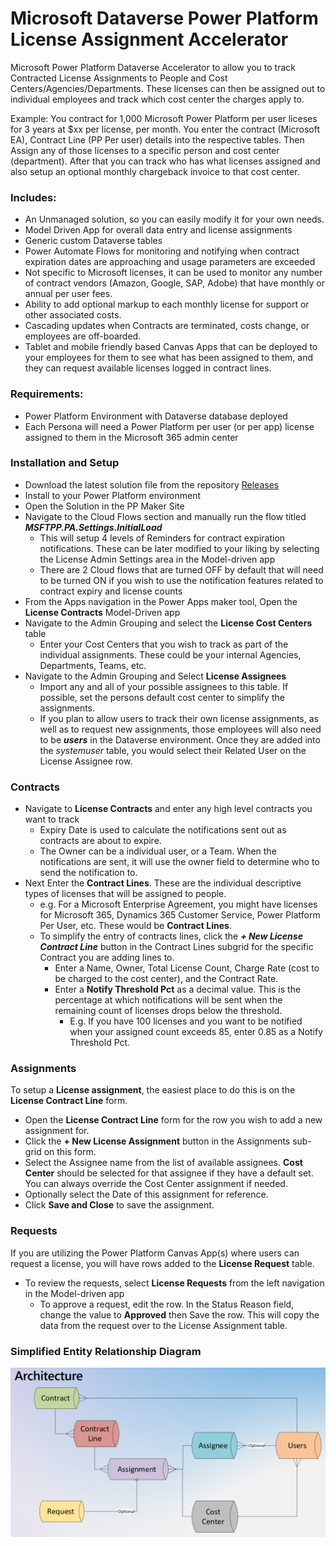 # Microsoft Dataverse Power Platform License Assignment Accelerator
Microsoft Power Platform Dataverse Accelerator to allow you to track Contracted License Assignments to People and Cost Centers/Agencies/Departments. These licenses can then be assigned out to individual employees and track which cost center the charges apply to.

Example: You contract for 1,000 Microsoft Power Platform per user liceses for 3 years at $xx per license, per month. You enter the contract (Microsoft EA), Contract Line (PP Per user) details into the respective tables. Then Assign any of those licenses to a specific person and cost center (department). After that you can track who has what licenses assigned and also setup an optional monthly chargeback invoice to that cost center.


### Includes:

* An Unmanaged solution, so you can easily modify it for your own needs.
* Model Driven App for overall data entry and license assignments
* Generic custom Dataverse tables
* Power Automate Flows for monitoring and notifying when contract expiration dates are approaching and usage parameters are exceeded
* Not specific to Microsoft licenses, it can be used to monitor any number of contract vendors (Amazon, Google, SAP, Adobe) that have monthly or annual per user fees.
* Ability to add optional markup to each monthly license for support or other associated costs.
* Cascading updates when Contracts are terminated, costs change, or employees are off-boarded.
* Tablet and mobile friendly based Canvas Apps that can be deployed to your employees for them to see what has been assigned to them, and they can request available licenses logged in contract lines.

### Requirements:
* Power Platform Environment with Dataverse database deployed
* Each Persona will need a Power Platform per user (or per app) license assigned to them in the Microsoft 365 admin center

### Installation and Setup
* Download the latest solution file from the repository [Releases](https://github.com/InformedPowerPlatform/license-assignment-accelerator/releases)
* Install to your Power Platform environment
* Open the Solution in the PP Maker Site
* Navigate to the Cloud Flows section and manually run the flow titled ***MSFTPP.PA.Settings.InitialLoad***
    - This will setup 4 levels of Reminders for contract expiration notifications. These can be later modified to your liking by selecting the License Admin Settings area in the Model-driven app
    - There are 2 Cloud flows that are turned OFF by default that will need to be turned ON if you wish to use the notification features related to contract expiry and license counts
* From the Apps navigation in the Power Apps maker tool, Open the **License Contracts** Model-Driven app
* Navigate to the Admin Grouping and select the **License Cost Centers** table
    - Enter your Cost Centers that you wish to track as part of the individual assignments. These could be your internal Agencies, Departments, Teams, etc.
* Navigate to the Admin Grouping and Select **License Assignees**
    - Import any and all of your possible assignees to this table. If possible, set the persons default cost center to simplify the assignments.
    - If you plan to allow users to track their own license assignments, as well as to request new assignments, those employees will also need to be ***users*** in the Dataverse environment. Once they are added into the *systemuser* table, you would select their Related User on the License Assignee row.

### Contracts
* Navigate to **License Contracts** and enter any high level contracts you want to track
    - Expiry Date is used to calculate the notifications sent out as contracts are about to expire.
    - The Owner can be a individual user, or a Team. When the notifications are sent, it will use the owner field to determine who to send the notification to.
* Next Enter the **Contract Lines**. These are the individual descriptive types of licenses that will be assigned to people.
    - e.g. For a Microsoft Enterprise Agreement, you might have licenses for Microsoft 365, Dynamics 365 Customer Service, Power Platform Per User, etc. These would be **Contract Lines**.
    - To simplify the entry of contracts lines, click the ***+ New License Contract Line*** button in the Contract Lines subgrid for the specific Contract you are adding lines to.
        - Enter a Name, Owner, Total License Count, Charge Rate (cost to be charged to the cost center), and the Contract Rate.
        - Enter a **Notify Threshold Pct** as a decimal value. This is the percentage at which notifications will be sent when the remaining count of licenses drops below the threshold. 
            - E.g. If you have 100 licenses and you want to be notified when your assigned count exceeds 85, enter 0.85 as a Notify Threshold Pct.


### Assignments
To setup a **License assignment**, the easiest place to do this is on the **License Contract Line** form. 
* Open the **License Contract Line** form for the row you wish to add a new assignment for.
* Click the **+ New License Assignment** button in the Assignments sub-grid on this form.
* Select the Assignee name from the list of available assignees. **Cost Center** should be selected for that assignee if they have a default set. You can always override the Cost Center assignment if needed.
* Optionally select the Date of this assignment for reference.
* Click **Save and Close** to save the assignment.

### Requests
If you are utilizing the Power Platform Canvas App(s) where users can request a license, you will have rows added to the **License Request** table.
* To review the requests, select **License Requests** from the left navigation in the Model-driven app
    - To approve a request, edit the row. In the Status Reason field, change the value to **Approved** then Save the row. This will copy the data from the request over to the License Assignment table.







### Simplified Entity Relationship Diagram

![ERD](ERDArchitecture.png?raw=true "ERD")

    
    

